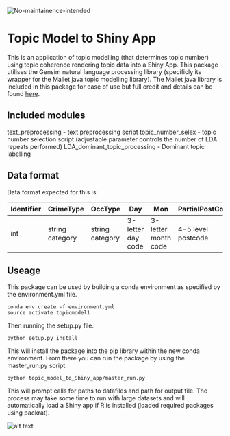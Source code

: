 ![No-maintainence-intended](https://img.shields.io/badge/No%20Maintenance%20Intended-%E2%9C%95-red.svg)

# Topic Model to Shiny App

This is an application of topic modelling (that determines topic number) using topic coherence rendering topic data into a Shiny App. This package utilises the Gensim natural language processing library (specificly its wrapper for the Mallet java topic modelling library).
The Mallet java library is included in this package for ease of use but full credit and details can be found [here](https://github.com/mimno/Mallet).

## Included modules

text_preprocessing - text preprocessing script
topic_number_selex - topic number selection script (adjustable parameter controls the number of LDA repeats performed)
LDA_dominant_topic_processing - Dominant topic labelling

## Data format

Data format expected for this is:

| Identifier | CrimeType       | OccType         | Day               | Mon                 | PartialPostCode    | MODescription   | CrimeNotes  | HOClass     | OffenceRec      | DomViol |
| ---------- | --------------- | --------------- | ----------------- | ------------------- | ------------------ | --------------  | ----------- | ----------- | --------------- | ------- |
| int        | string category | string category | 3-letter day code | 3-letter month code | 4-5 level postcode | string keywords | string text | string code | string category | Y/N     |

## Useage

This package can be used by building a conda environment as specified by the environment.yml file.

```{bash}
conda env create -f environment.yml
source activate topicmodel1
```

Then running the setup.py file.

```{bash}
python setup.py install
```

This will install the package into the pip library within the new conda environment.
From there you can run the package by using the master_run.py script.

```{bash}
python topic_model_to_Shiny_app/master_run.py
```

This will prompt calls for paths to datafiles and path for output file.
The process may take some time to run with large datasets and will automatically load
a Shiny app if R is installed (loaded required packages using packrat).

![alt text](https://raw.githubusercontent.com/Sparrow0hawk/topic_model_to_Shiny_app/develop/src/dashboardsnap.png)
